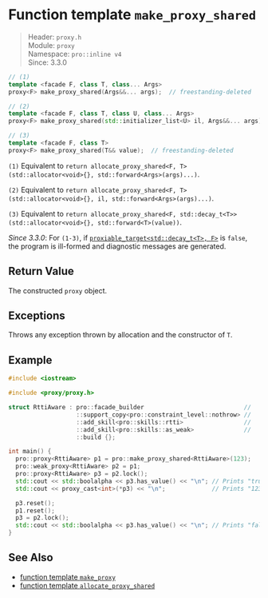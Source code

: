 # Function template `make_proxy_shared`

> Header: `proxy.h`  
> Module: `proxy`  
> Namespace: `pro::inline v4`  
> Since: 3.3.0

```cpp
// (1)
template <facade F, class T, class... Args>
proxy<F> make_proxy_shared(Args&&... args);  // freestanding-deleted

// (2)
template <facade F, class T, class U, class... Args>
proxy<F> make_proxy_shared(std::initializer_list<U> il, Args&&... args);  // freestanding-deleted

// (3)
template <facade F, class T>
proxy<F> make_proxy_shared(T&& value);  // freestanding-deleted
```

`(1)` Equivalent to `return allocate_proxy_shared<F, T>(std::allocator<void>{}, std::forward<Args>(args)...)`.

`(2)` Equivalent to `return allocate_proxy_shared<F, T>(std::allocator<void>{}, il, std::forward<Args>(args)...)`.

`(3)` Equivalent to `return allocate_proxy_shared<F, std::decay_t<T>>(std::allocator<void>{}, std::forward<T>(value))`.

*Since 3.3.0*: For `(1-3)`, if [`proxiable_target<std::decay_t<T>, F>`](proxiable_target.md) is `false`, the program is ill-formed and diagnostic messages are generated.

## Return Value

The constructed `proxy` object.

## Exceptions

Throws any exception thrown by allocation and the constructor of `T`.

## Example

```cpp
#include <iostream>

#include <proxy/proxy.h>

struct RttiAware : pro::facade_builder                            //
                   ::support_copy<pro::constraint_level::nothrow> //
                   ::add_skill<pro::skills::rtti>                 //
                   ::add_skill<pro::skills::as_weak>              //
                   ::build {};

int main() {
  pro::proxy<RttiAware> p1 = pro::make_proxy_shared<RttiAware>(123);
  pro::weak_proxy<RttiAware> p2 = p1;
  pro::proxy<RttiAware> p3 = p2.lock();
  std::cout << std::boolalpha << p3.has_value() << "\n"; // Prints "true"
  std::cout << proxy_cast<int>(*p3) << "\n";             // Prints "123"

  p3.reset();
  p1.reset();
  p3 = p2.lock();
  std::cout << std::boolalpha << p3.has_value() << "\n"; // Prints "false"
}
```

## See Also

- [function template `make_proxy`](make_proxy.md)
- [function template `allocate_proxy_shared`](allocate_proxy_shared.md)

